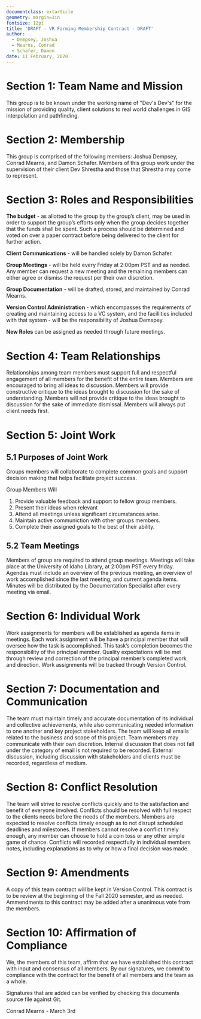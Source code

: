 ```yaml
---
documentclass: extarticle
geometry: margin=1in
fontsize: 12pt
title: 'DRAFT - VR Farming Membership Contract - DRAFT'
author:
  - Dempsey, Joshua
  - Mearns, Conrad
  - Schafer, Damon
date: 11 February, 2020
---
```


<!--
Team Contract (template)

A template for a team contract follows.  You may modify it to fit your team needs and preferences. 
Be sure to provide adequate detail to inform people of expectations and to provide a basis for evaluating teamwork and resolving differences. 
When your contract is completed submit it to your lead instructor before your first instructor/team meeting.
Plan to allocate some time at the first instructor/team meeting the review/revise this document prior to its finalization. 

====================================

I have started to fill out answers that I believe are good enough for our purposes, or that we have already determined answers too. Please edit as you see fit, and chat when necessary. This document can be converted to pdf with Pandoc. -Conrad
-->

# Section 1: Team Name and Mission

This group is to be known under the working name of "Dev's Dev's" for the mission of providing quality, client solutions to real world challenges in GIS interpolation and pathfinding.

# Section 2: Membership

This group is comprised of the following members: Joshua Dempsey, Conrad Mearns, and Damon Schafer. Members of this group work under the supervision of their client Dev Shrestha and those that Shrestha may come to represent.

# Section 3: Roles and Responsibilities

**The budget** - as allotted to the group by the group’s client, may be used in order to support the group’s efforts only when the group decides together that the funds shall be spent. Such a process should be determined and voted on over a paper contract before being delivered to the client for further action.

**Client Communications** - will be handled solely by Damon Schafer. 

**Group Meetings** - will be held every Friday at 2:00pm PST and as needed. Any member can request a new meeting and the remaining members can either agree or dismiss the request per their own discretion.

**Group Documentation** - will be drafted, stored, and maintained by Conrad Mearns.

**Version Control Administration** - which encompasses the requirements of creating and maintaining access to a VC system, and the facillities included with that system - will be the responsibility of Joshua Demspey.

**New Roles** can be assigned as needed through future meetings.

# Section 4: Team Relationships

Relationships among team members must support full and respectful engagement of all members for the benefit of the entire team. Members are encouraged to bring all ideas to discussion. Members will provide constructive critique to the ideas brought to discussion for the sake of understanding. Members will not provide critique to the ideas brought to discussion for the sake of immediate dismissal. Members will always put client needs first.

# Section 5: Joint Work

## 5.1 Purposes of Joint Work

Groups members will collaborate to complete common goals and support decision making that helps facilitate project success.
  
Group Members Will
1. Provide valuable feedback and support to fellow group members.
2. Present their ideas when relevant
3. Attend all meetings unless significant circumstances arise.
4. Maintain active communiction with other groups members.
5. Complete their assigned goals to the best of their ability.

## 5.2 Team Meetings

Members of group are required to attend group meetings. Meetings will take place at the University of Idaho Library, at 2:00pm PST every friday.
Agendas must include an overview of the previous meeting, an overview of work accomplished since the last meeting, and current agenda items.
Minutes will be distributed by the Documentation Specialist after every meeting via email.

# Section 6: Individual Work

Work assignments for members will be established as agenda items in meetings.
Each work assignment will be have a principal member that will oversee how the task is accomplished.
This task’s completion becomes the responsibility of the principal member.
Quality expectations will be met through review and correction of the principal member’s completed work and direction.
Work assignments will be tracked through Version Control.


# Section 7: Documentation and Communication

The team must maintain timely and accurate documentation of its individual and collective achievements, while also communicating needed information to one another and key project stakeholders.
The team will keep all emails related to the business and scope of this project. 
Team members may communicate with their own discretion.
Internal discussion that does not fall under the category of email is not required to be recorded.
External discussion, including discussion with stakeholders and clients must be recorded, regardless of medium.

# Section 8:  Conflict Resolution

The team will strive to resolve conflicts quickly and to the satisfaction and benefit of everyone involved.
Conflicts should be resolved with full respect to the clients needs before the needs of the members.
Members are expected to resolve conflicts timely enough as to not disrupt scheduled deadlines and milestones.
If members cannot resolve a conflict timely enough, any member can choose to hold a coin toss or any other simple game of chance.
Conflicts will recorded respectfully in individual members notes, including explanations as to why or how a final decision was made.

# Section 9:  Amendments
A copy of this team contract will be kept in Version Control.
This contract is to be review at the beginning of the Fall 2020 semester, and as needed.
Ammendments to this contract may be added after a unanimous vote from the members.

# Section 10:  Affirmation of Compliance

We, the members of this team, affirm that we have established this contract with input and consensus of all members. By our signatures, we commit to compliance with the contract for the benefit of all members and the team as a whole.

Signatures that are added can be verified by checking this documents source file against Git.

Conrad Mearns - March 3rd
